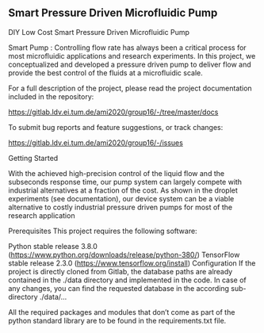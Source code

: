## Smart Pressure Driven Microfluidic Pump
DIY Low Cost Smart Pressure Driven Microfluidic Pump

Smart Pump : Controlling flow rate has always been a critical process for most microfluidic applications and research
experiments. In this project, we conceptualized and developed a pressure driven pump to deliver flow and provide
the best control of the fluids at a microfluidic scale.

For a full description of the project, please read the project documentation included in the repository:

https://gitlab.ldv.ei.tum.de/ami2020/group16/-/tree/master/docs

To submit bug reports and feature suggestions, or track changes:

https://gitlab.ldv.ei.tum.de/ami2020/group16/-/issues

Getting Started

With the achieved high-precision control of the liquid flow and the subseconds response time, our
pump system can largely compete with industrial alternatives at a fraction of the cost. As shown in the
droplet experiments (see documentation), our device system can be a viable alternative to costly industrial pressure driven
pumps for most of the research application

Prerequisites
This project requires the following software:

Python stable release 3.8.0 (https://www.python.org/downloads/release/python-380/)
TensorFlow stable release 2.3.0 (https://www.tensorflow.org/install)
Configuration
If the project is directly cloned from Gitlab, the database paths are already contained in the ./data directory and implemented in the code. In case of any changes, you can find the requested database in the according sub-directory ./data/...

All the required packages and modules that don’t come as part of the python standard library are to be found in the requirements.txt file.
